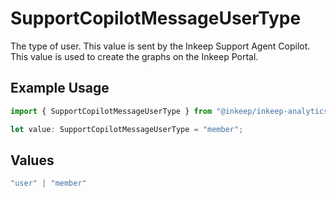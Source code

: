 # SupportCopilotMessageUserType

The type of user. This value is sent by the Inkeep Support Agent Copilot. This value is used to create the graphs on the Inkeep Portal.

## Example Usage

```typescript
import { SupportCopilotMessageUserType } from "@inkeep/inkeep-analytics/models/components";

let value: SupportCopilotMessageUserType = "member";
```

## Values

```typescript
"user" | "member"
```